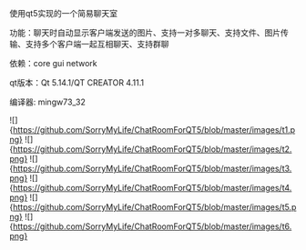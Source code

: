 使用qt5实现的一个简易聊天室

功能：聊天时自动显示客户端发送的图片、支持一对多聊天、支持文件、图片传输、支持多个客户端一起互相聊天、支持群聊

依赖：core gui network

qt版本：Qt 5.14.1/QT CREATOR 4.11.1

编译器: mingw73_32


![]{https://github.com/SorryMyLife/ChatRoomForQT5/blob/master/images/t1.png}
![]{https://github.com/SorryMyLife/ChatRoomForQT5/blob/master/images/t2.png}
![]{https://github.com/SorryMyLife/ChatRoomForQT5/blob/master/images/t3.png}
![]{https://github.com/SorryMyLife/ChatRoomForQT5/blob/master/images/t4.png}
![]{https://github.com/SorryMyLife/ChatRoomForQT5/blob/master/images/t5.png}
![]{https://github.com/SorryMyLife/ChatRoomForQT5/blob/master/images/t6.png}
